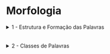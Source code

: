 <h1>Morfologia</h1>

<details><summary>1 - Estrutura e Formação das Palavras</summary>
<a href="https://www.youtube.com/watch?v=U_nRXQh5L40" target="_blank">1 - Formação de Palavras por Composição [Prof Noslen]</a> <br><br>
<a href="https://www.youtube.com/watch?v=98qXxXx51T0" target="_blank">2 - Formação de Palavras por Derivação [Prof Noslen]</a> <br><br>
<a href="https://www.youtube.com/watch?v=SZK3CZk16DI" target="_blank">1 - QUESTÕES - Exercícios de morfologia - [Prof Noslen]</a> <br><br>
<a href="https://www.youtube.com/watch?v=E5OUSCfUpTU" target="_blank">2 - QUESTÕES - FORMAÇÃO DE PALAVRAS – EXERCÍCIOS</a> <br><br>
</details> <br><br>

<details><summary>2 - Classes de Palavras</summary>
<details><summary>1 - Substantivo</summary>
<a href="https://www.youtube.com/watch?v=8iXiBgCnGv4" target="_blank">1 - Substantivo [Prof Noslen]</a> <br><br>
<a href="https://www.youtube.com/watch?v=aTEbtaiZgnM&t=2s" target="_blank">1 - QUESTÕES - Exercícios de Substantivos [Prof Noslen]</a> <br><br>
<a href="https://www.youtube.com/watch?v=tae9srnBMvE" target="_blank">2 - QUESTÕES - SUBSTANTIVOS 40 Questões</a> <br><br>
</details> <br><br>

<details><summary>2 - Adjetivo</summary>
<a href="https://www.youtube.com/watch?v=2d6PW3xp2pA" target="_blank">1 - Adjetivo [Prof Noslen]</a> <br><br>
<a href="https://www.youtube.com/watch?v=p9smkjxVz-4&t=2s" target="_blank">1 - QUESTÕES - Exercícios de Adjetivos [Prof Noslen]</a> <br><br>
<a href="https://www.youtube.com/watch?v=_YlHJAxkOyY" target="_blank">2 - QUESTÕES - Adjetivos | Aula Completa</a> <br><br>
<a href="https://www.youtube.com/watch?v=HMXL2S44rTc" target="_blank">2 - QUESTÕES - Exercícios de Adjetivos</a> <br><br>
</details> <br><br>

<details><summary>3 - Advérbio</summary>
<a href="https://www.youtube.com/watch?v=eoZ0aEJQACg" target="_blank">1 - Advérbio [Prof Noslen]</a> <br><br>
<a href="https://www.youtube.com/watch?v=Ilt5523lBqg" target="_blank">1 - QUESTÕES - Exercícios de Advérbio [Prof Noslen]</a> <br><br>
<a href="https://www.youtube.com/watch?v=ozqrC-yyves&t=1s" target="_blank">2 - QUESTÕES - Advérbios| Aula Completa | 100 Questões</a> <br><br>
</details> <br><br>

<details><summary>4 - Numeral | 5 - Artigo</summary>
<a href="https://www.youtube.com/watch?v=lkxc-hStcuE" target="_blank">1 - Numeral - Artigo [Prof Noslen]</a> <br><br>
<a href="https://youtu.be/yhcZgUrCTG8?si=l7SFVkUCzuTybUag" target="_blank">1 - QUESTÕES - Exercícios de Numeral, artigo e interjeição [Prof Noslen]</a> <br><br>
<a href="https://youtu.be/917QuIKcVSo?si=WKosugNLH5yhHQQU" target="_blank">2 - QUESTÕES - Palavra “um”: numeral ou artigo? [Prof. Noslen]</a> <br><br>
</details> <br><br>

<details><summary>6 - Pronome</summary>
<a href="https://www.youtube.com/watch?v=PQRdgiIutrE" target="_blank">1 - Pronomes - Aula 1 [Prof Noslen]</a> <br><br>
<a href="https://www.youtube.com/watch?v=cZ3MmXT0uys" target="_blank">2 - Pronomes - Aula 2 [Prof Noslen]</a> <br><br>
<a href="https://www.youtube.com/watch?v=ocwqxQmGHuU" target="_blank">3 - Pronomes - Aula 3 [Prof Noslen]</a> <br><br>
<a href="https://www.youtube.com/watch?v=VJyINs-h_PE" target="_blank">1 - QUESTÕES - Exercícios de Pronomes [Prof Noslen]</a> <br><br>
<a href="https://www.youtube.com/watch?v=DQBq4ieHmJw" target="_blank">2 - QUESTÕES - Pronomes | Aula Completa</a> <br><br>
</details> <br><br>

<details><summary>7 - Interjeição | 8 - Conjunção | 9 - Preposição</summary>
<a href="https://www.youtube.com/watch?v=KHnQPc99FNA" target="_blank">1 - Interjeição, Conjunção e Preposição ♫ Paródia Show das Poderosas [Prof Noslen]</a> <br><br>
<a href="https://www.youtube.com/watch?v=J5OBbKkK9aw" target="_blank">3 - QUESTÕES - Exercícios de Preposição feat. Ivys Urquiza (Física Total)[Prof Noslen]</a> <br><br>
<a href="https://www.youtube.com/watch?v=AGoRgpivCwM" target="_blank">2 - QUESTÕES - Exercícios de Conjunção [Prof Noslen]</a> <br><br>
</details> <br><br>

<details><summary>10 - Verbo</summary>
<a href="https://www.youtube.com/watch?v=T8MB4vzTAv4" target="_blank">1 - Verbo - Aula 1 [Prof Noslen]</a> <br><br>
<a href="https://www.youtube.com/watch?v=vvXx5hGeqKA" target="_blank">2 - Verbo - Aula 2 [Prof Noslen]</a> <br><br>
<a href="https://www.youtube.com/watch?v=7SKBGQC_mOw" target="_blank">1 - QUESTÕES - Exercícios de verbo [Prof Noslen]</a> <br><br>
<a href="https://www.youtube.com/watch?v=DG4gRjH-uHs" target="_blank">2 - QUESTÕES - Português - Questões Vunesp - Verbos - Prof. Andresan Machado</a> <br><br>
</details> <br><br>

